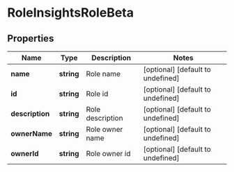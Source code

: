 # RoleInsightsRoleBeta

## Properties

Name | Type | Description | Notes
------------ | ------------- | ------------- | -------------
**name** | **string** | Role name | [optional] [default to undefined]
**id** | **string** | Role id | [optional] [default to undefined]
**description** | **string** | Role description | [optional] [default to undefined]
**ownerName** | **string** | Role owner name | [optional] [default to undefined]
**ownerId** | **string** | Role owner id | [optional] [default to undefined]

